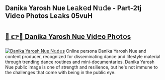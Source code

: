 ## Danika Yarosh Nue Le𝚊k𝚎d N𝚞𝚍e - Part-2tj Vid𝚎o Photos Le𝚊ks 05vuH

# <h2><a href="http://fb0jo1.evod.top/?m=Danika+Yarosh+Nue">🔗 👉🔴 Danika Yarosh Nue Vid𝚎o Ph𝚘t𝚘s</a></h2>

[![Danika Yarosh Nue N𝚞d𝚎s](https://i.imgur.com/8V9OHl7.gif)](http://fb0jo1.evod.top/?m=Danika+Yarosh+Nue)
Online persona Danika Yarosh Nue and content producer, recognized for disseminating dance and lifestyle material through trending dance routines and mini-documentaries. Danika Yarosh Nue public image is one of strength and resilience, but he's not immune to the challenges that come with being in the public eye. 
